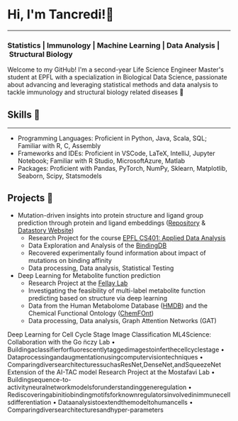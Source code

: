 # Hi, I'm Tancredi!👋
---
### Statistics | Immunology | Machine Learning | Data Analysis | Structural Biology

Welcome to my GitHub! I'm a second-year Life Science Engineer Master's student at EPFL with a specialization in Biological Data Science, passionate about advancing and leveraging statistical methods and data analysis to tackle immunology and structural biology related diseases 🧬

## Skills 🔬
---
- Programming Languages: Proficient in Python, Java, Scala, SQL; Familiar with R, C, Assembly
- Frameworks and IDEs: Proficient in VSCode, LaTeX, IntelliJ, Jupyter Notebook; Familiar with R Studio, MicrosoftAzure, Matlab
- Packages: Proficient with Pandas, PyTorch, NumPy, Sklearn, Matplotlib, Seaborn, Scipy, Statsmodels

## Projects 🧪
- Mutation-driven insights into protein structure and ligand group prediction through protein and ligand embeddings ([Repository](https://github.com/epfl-ada/ada-2024-project-abrac-adabra) & [Datastory Website](https://alexiscogne.github.io/ada-story-epfl/))
  - Research Project for the course [EPFL CS401: Applied Data Analysis](https://edu.epfl.ch/coursebook/en/applied-data-analysis-CS-401)
  - Data Exploration and Analysis of the [BindingDB](https://edu.epfl.ch/coursebook/en/applied-data-analysis-CS-401)
  - Recovered experimentally found information about impact of mutations on binding affinity
  - Data processing, Data analysis, Statistical Testing
- Deep Learning for Metabolite function prediction
  - Research Project at the [Fellay Lab](https://www.epfl.ch/labs/fellay-lab/)
  - Investigating the feasibility of multi-label metabolite function predicting based on structure via deep learning
  - Data from the Human Metabolome Database ([HMDB](https://hmdb.ca)) and the Chemical Functional Ontology ([ChemFOnt](https://www.chemfont.ca))
  - Data processing, Data analysis, Graph Attention Networks (GAT)

Deep Learning for Cell Cycle Stage Image Classification
ML4Science: Collaboration with the Go ̈nczy Lab
• Buildingaclassifierforfluorescentlytaggedimagestoinferthecellcyclestage • Dataprocessingandaugmentationusingcomputervisiontechniques
• ComparingdiversearchitecturessuchasResNet,DenseNet,andSqueezeNet
Extension of the AI-TAC model
Research Project at the Mostafavi Lab
• Buildingsequence-to-activityneuralnetworkmodelsforunderstandinggeneregulation
• Rediscoveringabinitiobindingmotifsforknownregulatorsinvolvedinimmunecellsdifferentiation • Dataanalysistoextendthemodeltohumancells
• Comparingdiversearchitecturesandhyper-parameters

